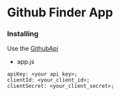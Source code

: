 # Github Finder App



### Installing

Use the [GithubApi](https://api.github.com/users)


* app.js
```
apiKey: <your api key>;
clientId: <your_client_id>;
clientSecret: <your_client_secret>;
   
        
```
